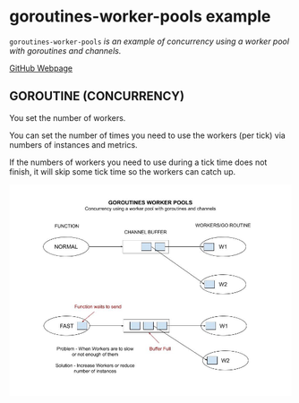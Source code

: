 # goroutines-worker-pools example

`goroutines-worker-pools`  _is an example of concurrency using a
worker pool with goroutines and channels._

[GitHub Webpage](https://jeffdecola.github.io/my-go-examples/)

## GOROUTINE (CONCURRENCY)

You set the number of workers.

You can set the number of times you need to use the workers (per tick) via numbers of
instances and metrics.

If the numbers of workers you need to use during a tick time does not finish,
it will skip some tick time so the workers can catch up.

![IMAGE - goroutines-worker-pools - IMAGE](../../docs/pics/goroutines-worker-pools.jpg)
